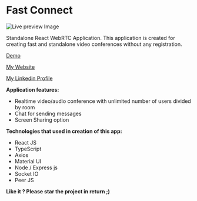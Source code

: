 # Fast Connect

![Live preview Image](https://repository-images.githubusercontent.com/311447745/a180ea00-69a6-11eb-941b-55fb3c915ea1)

Standalone React WebRTC Application.
This application is created for creating fast and standalone video conferences without any registration.

[Demo](https://https://serene-refuge-81999.herokuapp.com/)

[My Website](https://huseyn0w.github.io/)

[My Linkedin Profile](https://linkedin.com/in/huseyn0w)



**Application features:**
- Realtime video/audio conference with unlimited number of users divided by room
- Chat for sending messages
- Screen Sharing option


**Technologies that used in creation of this app:**
- React JS
- TypeScript
- Axios
- Material UI
- Node / Express js
- Socket IO
- Peer JS

**Like it ? Please star the project in return ;)**